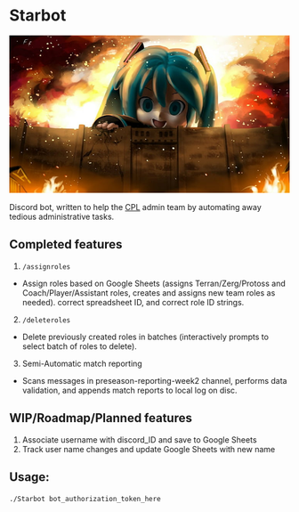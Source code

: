 # Starbot
![alt text](https://github.com/76616c6172/starbot/blob/master/creepy_miku_attack.jpg)

Discord bot, written to help the [CPL](https://liquipedia.net/starcraft/Coach_Pupil_League) admin team by
automating away tedious administrative tasks.

## Completed features
1. `/assignroles`  
- Assign roles based on Google Sheets (assigns Terran/Zerg/Protoss and Coach/Player/Assistant
  roles, creates and assigns new team roles as needed).
  correct spreadsheet ID, and correct role ID strings.
2. `/deleteroles`  
- Delete previously created roles in batches (interactively prompts to select batch of roles to delete).
3. Semi-Automatic match reporting  
- Scans messages in preseason-reporting-week2 channel, performs data validation, and appends match reports to local log on disc.

## WIP/Roadmap/Planned features
1. Associate username with discord_ID and save to Google Sheets
1. Track user name changes and update Google Sheets with new name

## Usage:
```bash
./Starbot bot_authorization_token_here
```

